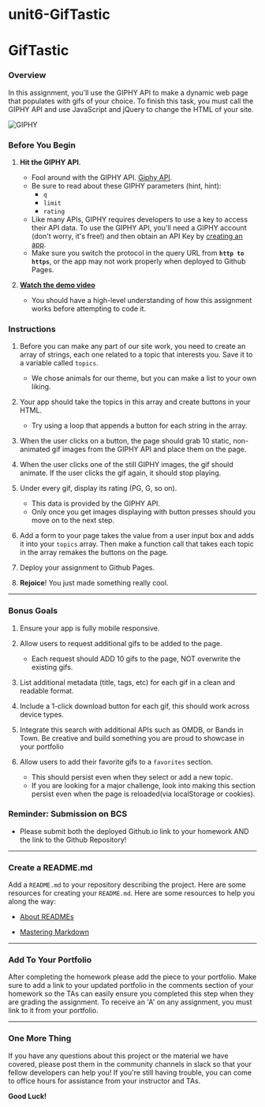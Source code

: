 # unit6-GifTastic

# GifTastic

### Overview

In this assignment, you'll use the GIPHY API to make a dynamic web page that populates with gifs of your choice. To finish this task, you must call the GIPHY API and use JavaScript and jQuery to change the HTML of your site.

![GIPHY](Images/1-giphy.jpg)

### Before You Begin

1. **Hit the GIPHY API**.
   * Fool around with the GIPHY API. [Giphy API](https://developers.giphy.com/docs/).
   * Be sure to read about these GIPHY parameters (hint, hint):
     * `q`
     * `limit`
     * `rating`
   * Like many APIs, GIPHY requires developers to use a key to access their API data. To use the GIPHY API, you'll need a GIPHY account (don't worry, it's free!) and then obtain an API Key by [creating an app](https://developers.giphy.com/dashboard/?create=true).
   * Make sure you switch the protocol in the query URL from **`http to https`**, or the app may not work properly when deployed to Github Pages.

2. **[Watch the demo video](https://youtu.be/BqreERTLjgQ)**

   * You should have a high-level understanding of how this assignment works before attempting to code it.

### Instructions

1. Before you can make any part of our site work, you need to create an array of strings, each one related to a topic that interests you. Save it to a variable called `topics`.
   * We chose animals for our theme, but you can make a list to your own liking.

2. Your app should take the topics in this array and create buttons in your HTML.
   * Try using a loop that appends a button for each string in the array.

3. When the user clicks on a button, the page should grab 10 static, non-animated gif images from the GIPHY API and place them on the page.

4. When the user clicks one of the still GIPHY images, the gif should animate. If the user clicks the gif again, it should stop playing.

5. Under every gif, display its rating (PG, G, so on).
   * This data is provided by the GIPHY API.
   * Only once you get images displaying with button presses should you move on to the next step.

6. Add a form to your page takes the value from a user input box and adds it into your `topics` array. Then make a function call that takes each topic in the array remakes the buttons on the page.

7. Deploy your assignment to Github Pages.

8. **Rejoice**! You just made something really cool.

- - -

### Bonus Goals

1. Ensure your app is fully mobile responsive.

2. Allow users to request additional gifs to be added to the page.
   * Each request should ADD 10 gifs to the page, NOT overwrite the existing gifs.

3. List additional metadata (title, tags, etc) for each gif in a clean and readable format.

4. Include a 1-click download button for each gif, this should work across device types.

5. Integrate this search with additional APIs such as OMDB, or Bands in Town. Be creative and build something you are proud to showcase in your portfolio

6. Allow users to add their favorite gifs to a `favorites` section.
   * This should persist even when they select or add a new topic.
   * If you are looking for a major challenge, look into making this section persist even when the page is reloaded(via localStorage or cookies).

### Reminder: Submission on BCS

* Please submit both the deployed Github.io link to your homework AND the link to the Github Repository!

- - -

### Create a README.md

Add a `README.md` to your repository describing the project. Here are some resources for creating your `README.md`. Here are some resources to help you along the way:

* [About READMEs](https://help.github.com/articles/about-readmes/)

* [Mastering Markdown](https://guides.github.com/features/mastering-markdown/)

- - -

### Add To Your Portfolio

After completing the homework please add the piece to your portfolio. Make sure to add a link to your updated portfolio in the comments section of your homework so the TAs can easily ensure you completed this step when they are grading the assignment. To receive an 'A' on any assignment, you must link to it from your portfolio.

- - -

### One More Thing

If you have any questions about this project or the material we have covered, please post them in the community channels in slack so that your fellow developers can help you! If you're still having trouble, you can come to office hours for assistance from your instructor and TAs.

**Good Luck!**
